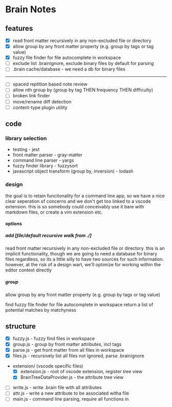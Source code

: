# Brain Notes

## features

- [x] read front matter recursively in any non-excluded file or directory
- [x] allow group by any front matter property (e.g. group by tags or tag value)
- [x] fuzzy file finder for file autocomplete in workspace
- [ ] exclude list .brainignore, exclude binary files by default for parsing
- [ ] .brain cache/database - we need a db for binary files

---

- [ ] spaced reptition based note review
- [ ] allow nth group by (group by tag THEN frequency THEN difficulty)
- [ ] broken link finder
- [ ] move/rename diff detection
- [ ] content-type plugin utility

## code

### library selection

- testing - jest
- front matter parser - gray-matter
- command line parser - yargs
- fuzzy finder library - fuzzysort
- javascript object transform (group by, inversion) - lodash

### design

the goal is to retain funcitonality for a command line app, so we have a nice
clear seperation of concerns and we don't get too linked to a vscode
extension. this is so somebody could conceivably use it bare with markdown
files, or create a vim extension etc.

#### options

##### add [file/default recursive walk from ./]

read front matter recursively in any non-excluded file or directory. this is an
implicit functionality, though we are going to need a database for binary files
regardless, so its a little silly to have two sources for such information.
however, at the risk of a design wart, we'll optimize for working within the
editor context directly

##### group

allow group by any front matter property (e.g. group by tags or tag value)

find
fuzzy file finder for file autocomplete in workspace
return a list of potential matches by matchyness

## structure

- [x] fuzzy.js - fuzzy find files in workspace
- [x] group.js - group by front matter attributes, incl tags
- [x] parse.js - get front matter from all files in workspace
- [x] files.js - recursively list all files not ignored, parse .brainignore
- extension/ (vscode specific files)
  - [x] extension.js - root of vscode extension, register tree view
  - [x] BrainTreeDataProvider.js - the attribute tree view
- [ ] write.js - write .brain file with all attributes
- [ ] attr.js - write a new attribute to be associated witha file
- [ ] main.js - command line parsing, require all functions in
